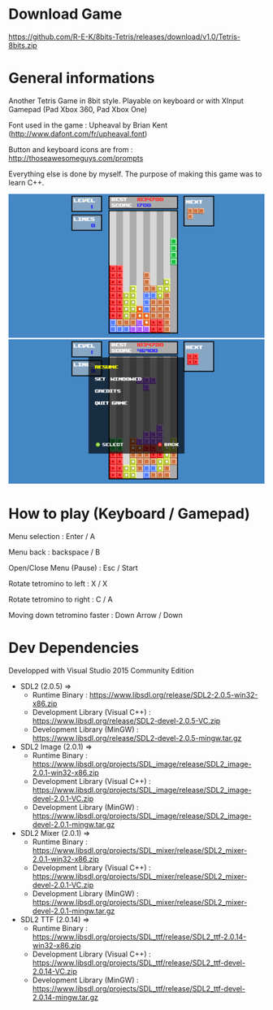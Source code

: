 # Download Game
https://github.com/R-E-K/8bits-Tetris/releases/download/v1.0/Tetris-8bits.zip

# General informations
Another Tetris Game in 8bit style. Playable on keyboard or with XInput Gamepad (Pad Xbox 360, Pad Xbox One)

Font used in the game : Upheaval by Brian Kent (http://www.dafont.com/fr/upheaval.font)

Button and keyboard icons are from : http://thoseawesomeguys.com/prompts


Everything else is done by myself. The purpose of making this game was to learn C++.

![Screenshot in game](screenshot1.png?raw=true "In game")
![Screenshot pause/menu](screenshot2.png?raw=true "Pause/menu")

# How to play (Keyboard / Gamepad)
Menu selection : Enter / A

Menu back : backspace / B

Open/Close Menu (Pause) : Esc / Start

Rotate tetromino to left : X / X

Rotate tetromino to right : C / A

Moving down tetromino faster : Down Arrow / Down

# Dev Dependencies
Developped with Visual Studio 2015 Community Edition

- SDL2 (2.0.5) =>
    - Runtime Binary : https://www.libsdl.org/release/SDL2-2.0.5-win32-x86.zip
    - Development Library (Visual C++) : https://www.libsdl.org/release/SDL2-devel-2.0.5-VC.zip
    - Development Library (MinGW) : https://www.libsdl.org/release/SDL2-devel-2.0.5-mingw.tar.gz
- SDL2 Image (2.0.1) =>
    - Runtime Binary : https://www.libsdl.org/projects/SDL_image/release/SDL2_image-2.0.1-win32-x86.zip
    - Development Library (Visual C++) : https://www.libsdl.org/projects/SDL_image/release/SDL2_image-devel-2.0.1-VC.zip
    - Development Library (MinGW) : https://www.libsdl.org/projects/SDL_image/release/SDL2_image-devel-2.0.1-mingw.tar.gz
- SDL2 Mixer (2.0.1) =>
    - Runtime Binary : https://www.libsdl.org/projects/SDL_mixer/release/SDL2_mixer-2.0.1-win32-x86.zip
    - Development Library (Visual C++) : https://www.libsdl.org/projects/SDL_mixer/release/SDL2_mixer-devel-2.0.1-VC.zip
    - Development Library (MinGW) : https://www.libsdl.org/projects/SDL_mixer/release/SDL2_mixer-devel-2.0.1-mingw.tar.gz
- SDL2 TTF (2.0.14) =>
    - Runtime Binary : https://www.libsdl.org/projects/SDL_ttf/release/SDL2_ttf-2.0.14-win32-x86.zip
    - Development Library (Visual C++) : https://www.libsdl.org/projects/SDL_ttf/release/SDL2_ttf-devel-2.0.14-VC.zip
    - Development Library (MinGW) : https://www.libsdl.org/projects/SDL_ttf/release/SDL2_ttf-devel-2.0.14-mingw.tar.gz
